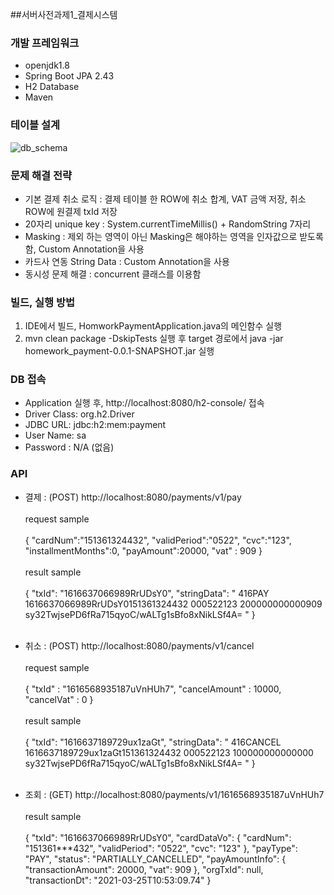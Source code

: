 ##서버사전과제1_결제시스템
### 개발 프레임워크
* openjdk1.8
* Spring Boot JPA 2.43
* H2 Database
* Maven

### 테이블 설계
![db_schema](https://user-images.githubusercontent.com/8196614/112402875-adefb500-8d50-11eb-9377-9dc87fedc899.png)

### 문제 해결 전략
* 기본 결제 취소 로직 : 결제 테이블 한 ROW에 취소 합계, VAT 금액 저장, 취소 ROW에 원결제 txId 저장
* 20자리 unique key : System.currentTimeMillis() + RandomString 7자리
* Masking : 제외 하는 영역이 아닌 Masking은 해야하는 영역을 인자값으로 받도록 함, Custom Annotation을 사용
* 카드사 연동 String Data : Custom Annotation을 사용
* 동시성 문제 해결 : concurrent 클래스를 이용함

### 빌드, 실행 방법
1. IDE에서 빌드, HomworkPaymentApplication.java의 메인함수 실행
2. mvn clean package -DskipTests 실행 후 target 경로에서
   java -jar homework_payment-0.0.1-SNAPSHOT.jar 실행

### DB 접속
* Application 실행 후, http://localhost:8080/h2-console/ 접속
* Driver Class: org.h2.Driver
* JDBC URL: jdbc:h2:mem:payment
* User Name: sa
* Password : N/A (없음)

### API
* 결제 : (POST) http://localhost:8080/payments/v1/pay
<br><br>
  request sample <br><br>
  {
  "cardNum":"151361324432",
  "validPeriod":"0522",
  "cvc":"123",
  "installmentMonths":0,
  "payAmount":20000,
  "vat" : 909
  }
  <br><br>
  result sample <br><br>
  {
  "txId": "1616637066989RrUDsY0",
  "stringData": " 416PAY       1616637066989RrUDsY0151361324432        000522123     200000000000909                    sy32TwjsePD6fRa715qyoC/wALTg1sBfo8xNikLSf4A=                                                                                                                                                                                                                                                                                                               "
  }
  <br><br>
* 취소 : (POST) http://localhost:8080/payments/v1/cancel
<br><br>
  request sample <br><br>
  {
  "txId" : "1616568935187uVnHUh7",
  "cancelAmount" : 10000,
  "cancelVat" : 0
} <br><br>
  result sample <br><br>
  {
  "txId": "1616637189729ux1zaGt",
  "stringData": " 416CANCEL    1616637189729ux1zaGt151361324432        000522123     100000000000000                    sy32TwjsePD6fRa715qyoC/wALTg1sBfo8xNikLSf4A=                                                                                                                                                                                                                                                                                                               "
  }<br><br>
  
* 조회 : (GET) http://localhost:8080/payments/v1/1616568935187uVnHUh7
  <br><br>
  result sample <br><br>
{
"txId": "1616637066989RrUDsY0",
"cardDataVo": {
"cardNum": "151361***432",
"validPeriod": "0522",
"cvc": "123"
},
"payType": "PAY",
"status": "PARTIALLY_CANCELLED",
"payAmountInfo": {
"transactionAmount": 20000,
"vat": 909
},
"orgTxId": null,
"transactionDt": "2021-03-25T10:53:09.74"
}
  